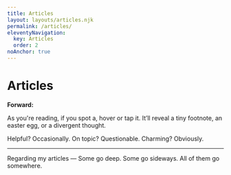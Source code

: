 ```yaml
---
title: Articles
layout: layouts/articles.njk
permalink: /articles/
eleventyNavigation:
  key: Articles
  order: 2
noAnchor: true
---
```


# Articles

**Forward:**

As you're reading, if you spot a<span class="article-chevron"><i data-lucide="chevron-up"></i></span>, hover or tap it. It’ll reveal a tiny footnote, an easter egg, or a divergent thought.

<aside class="article-tag-line">
  <span class="tag-line-initial">
    <span class="tag-q">Helpful?</span>
    <span class="tag-a">Occasionally.</span>
    <span class="tag-q">On topic?</span>
    <span class="tag-a">Questionable.</span>
  </span>
  <span class="tag-line-final">
    <span class="tag-q">Charming?</span>
    <span class="tag-a tag-a--highlight">Obviously.</span>
  </span>
</aside>

---

Regarding my articles — Some go deep. Some go sideways. All of them go somewhere.







